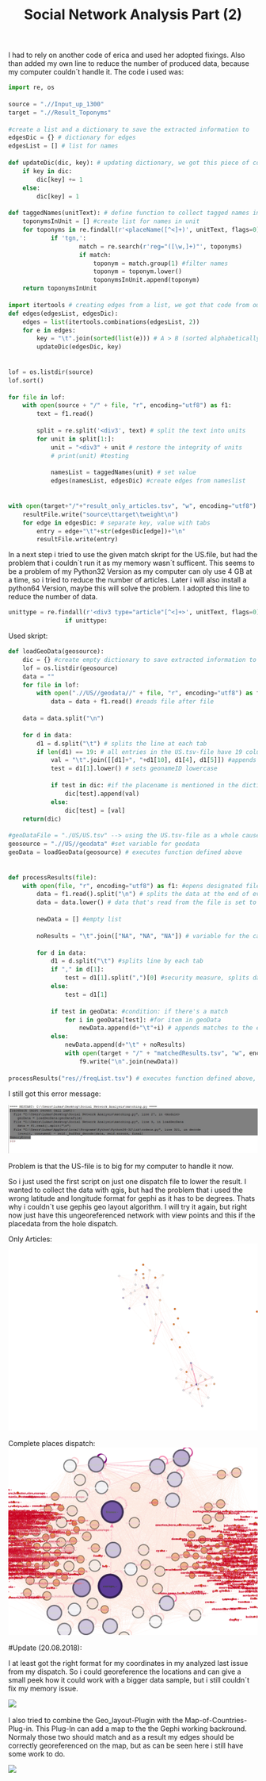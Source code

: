 ﻿---
layout: post
title: Social Network Analysis Part (2)
image: /img/lukas_voit/Profil_Voit.JPG
---

I had to rely on another code of erica and used her adopted fixings. Also than added my own line to reduce the number of produced data, because my computer couldn´t
handle it. The code i used was:

```Python
import re, os

source = ".//Input_up_1300"
target = ".//Result_Toponyms"

#create a list and a dictionary to save the extracted information to
edgesDic = {} # dictionary for edges
edgesList = [] # list for names

def updateDic(dic, key): # updating dictionary, we got this piece of code
    if key in dic:
        dic[key] += 1
    else:
        dic[key] = 1
    
def taggedNames(unitText): # define function to collect tagged names in edgesList
    toponymsInUnit = [] #create list for names in unit
    for toponyms in re.findall(r'<placeName([^<]+)', unitText, flags=0):
            if 'tgn,':
                    match = re.search(r'reg="([\w,]+)"', toponyms)
                    if match:
                        toponym = match.group(1) #filter names
                        toponym = toponym.lower()
                        toponymsInUnit.append(toponym)
    return toponymsInUnit

import itertools # creating edges from a list, we got that code from our teacher as well
def edges(edgesList, edgesDic):
    edges = list(itertools.combinations(edgesList, 2))
    for e in edges:
        key = "\t".join(sorted(list(e))) # A > B (sorted alphabetically, to avoid cases of B > A)
        updateDic(edgesDic, key)
        

lof = os.listdir(source)
lof.sort()

for file in lof:
    with open(source + "/" + file, "r", encoding="utf8") as f1:
        text = f1.read()
            
        split = re.split('<div3', text) # split the text into units
        for unit in split[1:]:
            unit = "<div3" + unit # restore the integrity of units      
            # print(unit) #testing
            
            namesList = taggedNames(unit) # set value       
            edges(namesList, edgesDic) #create edges from nameslist


with open(target+"/"+"result_only_articles.tsv", "w", encoding="utf8") as resultFile:
    resultFile.write("source\ttarget\tweight\n")
    for edge in edgesDic: # separate key, value with tabs
        entry = edge+"\t"+str(edgesDic[edge])+"\n"
        resultFile.write(entry)


```

In a next step i tried to use the given match skript for the US.file, but had the problem that i couldn´t run it as my memory wasn´t sufficent.
This seems to be a problem of my Python32 Version as my computer can oly use 4 GB at a time, so i tried to reduce the number of articles. 
Later i will also install a python64 Version, maybe this will solve the problem.
I adopted this line to reduce the number of data.
```Python
unittype = re.findall(r'<div3 type="article"[^<]+>', unitText, flags=0)#only added when article
                if unittype:
```                

Used skript:

```Python
def loadGeoData(geosource): 
	dic = {} #create empty dictionary to save extracted information to
	lof = os.listdir(geosource)
	data = ""
	for file in lof:
		with open(".//US//geodata//" + file, "r", encoding="utf8") as f1: 
			data = data + f1.read() #reads file after file

	data = data.split("\n")
		
	for d in data:
		d1 = d.split("\t") # splits the line at each tab
		if len(d1) == 19: # all entries in the US.tsv-file have 19 columns - so this can be seen as a security measure
			val = "\t".join([[d1]+", "+d1[10], d1[4], d1[5]]) #appends geonameID, countrycode, latitude, and longitude in this order
			test = d1[1].lower() # sets geonameID lowercase

			if test in dic: #if the placename is mentioned in the dictionary, the extracted information from the geodatafile will be appended to that entry.
				dic[test].append(val)
			else:
				dic[test] = [val]
	return(dic)

#geoDataFile = "./US/US.tsv" --> using the US.tsv-file as a whole caused my computer to crash, so I had to split the file
geosource = ".//US//geodata" #set variable for geodata
geoData = loadGeoData(geosource) # executes function defined above


def processResults(file): 
	with open(file, "r", encoding="utf8") as f1: #opens designated file in utf8-encoding
		data = f1.read().split("\n") # splits the data at the end of every line
		data = data.lower() # data that's read from the file is set to lowercase

		newData = [] #empty list

		noResults = "\t".join(["NA", "NA", "NA"]) # variable for the case that there's no match

		for d in data:
			d1 = d.split("\t") #splits line by each tab
			if "," in d[1]: 
				test = d1[1].split(",")[0] #security measure, splits data if there's a comma, like "Richmond, VA", so only the first part of the regularized toponym is used (i.e. "Richmond"
			else:
				test = d1[1]

			if test in geoData: #condition: if there's a match
				for i in geoData[test]: #for item in geoData
					newData.append(d+"\t"+i) # appends matches to the empty list
			else:
				newData.append(d+"\t" + noResults)
				with open(target + "/" + "matchedResults.tsv", "w", encoding="utf8") as f9:
					f9.write("\n".join(newData))

processResults("res//freqList.tsv") # executes function defined above, defining where the results are saved

```

I still got this error message:

![](../img/lukas_voit/error_message.JPG)

Problem is that the US-file is to big for my computer to handle it now.

So i just used the first script on just one dispatch file to lower the result.
I wanted to collect the data with qgis, but had the problem that i used the wrong latitude and longitude format for gephi as it has to be degrees.
Thats why i couldn´t use gephis geo layout algorithm. I will try it again, but right now just have this ungeoreferenced network with view points and this if the placedata from the hole dispatch.

Only Articles:
![](../img/lukas_voit/Places_Network_2.png)

Complete places dispatch:
![](../img/lukas_voit/Network_places_complete.png)

#Update (20.08.2018):

I at least got the right format for my coordinates in my analyzed last issue from my dispatch. So i could georeference the locations and can give a small peek how it could work with a bigger data sample, but i still couldn´t fix my memory issue. 

![](../img/lukas_voit/Graph_with_geo_layout.png)

I also tried to combine the Geo_layout-Plugin with the Map-of-Countries-Plug-in. This Plug-In can add a map to the the Gephi working backround.
Normaly those two should match and as a result my edges should be correctly georeferenced on the map, but as can be seen here i still have some work to do.

![](../img/lukas_voit/Graph_map_of_countries.png)